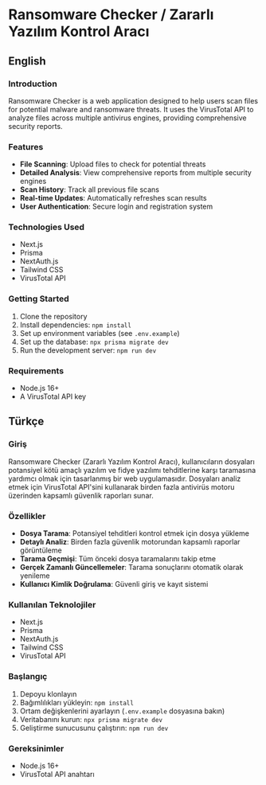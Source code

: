# Ransomware Checker / Zararlı Yazılım Kontrol Aracı

## English

### Introduction
Ransomware Checker is a web application designed to help users scan files for potential malware and ransomware threats. It uses the VirusTotal API to analyze files across multiple antivirus engines, providing comprehensive security reports.

### Features
- **File Scanning**: Upload files to check for potential threats
- **Detailed Analysis**: View comprehensive reports from multiple security engines
- **Scan History**: Track all previous file scans
- **Real-time Updates**: Automatically refreshes scan results
- **User Authentication**: Secure login and registration system

### Technologies Used
- Next.js
- Prisma
- NextAuth.js
- Tailwind CSS
- VirusTotal API

### Getting Started
1. Clone the repository
2. Install dependencies: `npm install`
3. Set up environment variables (see `.env.example`)
4. Set up the database: `npx prisma migrate dev`
5. Run the development server: `npm run dev`

### Requirements
- Node.js 16+
- A VirusTotal API key

## Türkçe

### Giriş
Ransomware Checker (Zararlı Yazılım Kontrol Aracı), kullanıcıların dosyaları potansiyel kötü amaçlı yazılım ve fidye yazılımı tehditlerine karşı taramasına yardımcı olmak için tasarlanmış bir web uygulamasıdır. Dosyaları analiz etmek için VirusTotal API'sini kullanarak birden fazla antivirüs motoru üzerinden kapsamlı güvenlik raporları sunar.

### Özellikler
- **Dosya Tarama**: Potansiyel tehditleri kontrol etmek için dosya yükleme
- **Detaylı Analiz**: Birden fazla güvenlik motorundan kapsamlı raporlar görüntüleme
- **Tarama Geçmişi**: Tüm önceki dosya taramalarını takip etme
- **Gerçek Zamanlı Güncellemeler**: Tarama sonuçlarını otomatik olarak yenileme
- **Kullanıcı Kimlik Doğrulama**: Güvenli giriş ve kayıt sistemi

### Kullanılan Teknolojiler
- Next.js
- Prisma
- NextAuth.js
- Tailwind CSS
- VirusTotal API

### Başlangıç
1. Depoyu klonlayın
2. Bağımlılıkları yükleyin: `npm install`
3. Ortam değişkenlerini ayarlayın (`.env.example` dosyasına bakın)
4. Veritabanını kurun: `npx prisma migrate dev`
5. Geliştirme sunucusunu çalıştırın: `npm run dev`

### Gereksinimler
- Node.js 16+
- VirusTotal API anahtarı
